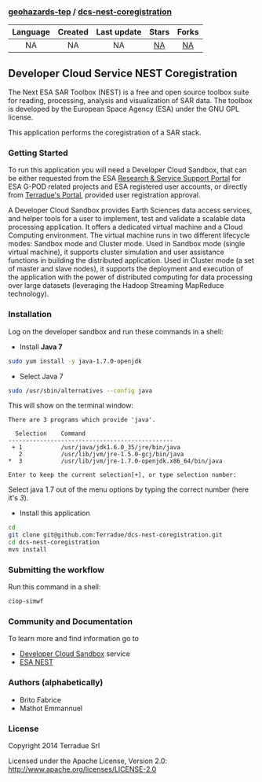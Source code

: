 ### [geohazards-tep](https://github.com/geohazards-tep) / [dcs-nest-coregistration](https://github.com/geohazards-tep/dcs-nest-coregistration)

|    Language   | Created       | Last update | Stars          | Forks          | 
|:-------------:|:-------------:|:-----------:|:--------------:|:--------------:|
|  NA | NA  | NA  | [NA](https://github.com/geohazards-tep/dcs-nest-coregistration/stargazers) | [NA](https://github.com/geohazards-tep/dcs-nest-coregistration/network) |


## Developer Cloud Service NEST Coregistration

The Next ESA SAR Toolbox (NEST) is a free and open source toolbox suite for reading, processing, analysis and visualization of SAR data. The toolbox is developed by the European Space Agency (ESA) under the GNU GPL license. 

This application performs the coregistration of a SAR stack.

### Getting Started 

To run this application you will need a Developer Cloud Sandbox, that can be either requested from the ESA [Research & Service Support Portal](http://eogrid.esrin.esa.int/cloudtoolbox/) for ESA G-POD related projects and ESA registered user accounts, or directly from [Terradue's Portal](http://www.terradue.com/partners), provided user registration approval. 

A Developer Cloud Sandbox provides Earth Sciences data access services, and helper tools for a user to implement, test and validate a scalable data processing application. It offers a dedicated virtual machine and a Cloud Computing environment.
The virtual machine runs in two different lifecycle modes: Sandbox mode and Cluster mode. 
Used in Sandbox mode (single virtual machine), it supports cluster simulation and user assistance functions in building the distributed application.
Used in Cluster mode (a set of master and slave nodes), it supports the deployment and execution of the application with the power of distributed computing for data processing over large datasets (leveraging the Hadoop Streaming MapReduce technology). 

### Installation 

Log on the developer sandbox and run these commands in a shell:

* Install **Java 7**

```bash
sudo yum install -y java-1.7.0-openjdk
```

* Select Java 7

```bash
sudo /usr/sbin/alternatives --config java
```
This will show on the terminal window:

```
There are 3 programs which provide 'java'.

  Selection    Command
-----------------------------------------------
 + 1           /usr/java/jdk1.6.0_35/jre/bin/java
   2           /usr/lib/jvm/jre-1.5.0-gcj/bin/java
*  3           /usr/lib/jvm/jre-1.7.0-openjdk.x86_64/bin/java

Enter to keep the current selection[+], or type selection number:
```

Select java 1.7 out of the menu options by typing the correct number (here it's *3*).

* Install this application

```bash
cd
git clone git@github.com:Terradue/dcs-nest-coregistration.git
cd dcs-nest-coregistration
mvn install
```

### Submitting the workflow

Run this command in a shell:

```bash
ciop-simwf
```

### Community and Documentation

To learn more and find information go to 

* [Developer Cloud Sandbox](http://docs.terradue.com/developer) service 
* [ESA NEST](https://earth.esa.int/web/nest/home)

### Authors (alphabetically)

* Brito Fabrice
* Mathot Emmannuel

### License

Copyright 2014 Terradue Srl

Licensed under the Apache License, Version 2.0: http://www.apache.org/licenses/LICENSE-2.0
